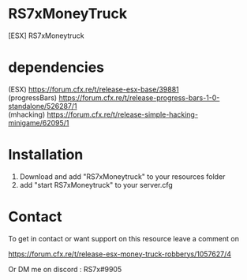 # RS7xMoneyTruck

[ESX] RS7xMoneytruck

# dependencies          

(ESX)  https://forum.cfx.re/t/release-esx-base/39881     
(progressBars) https://forum.cfx.re/t/release-progress-bars-1-0-standalone/526287/1     
(mhacking) https://forum.cfx.re/t/release-simple-hacking-minigame/62095/1

# Installation 

1. Download and add "RS7xMoneytruck" to your resources folder
2. add "start RS7xMoneytruck" to your server.cfg

# Contact

To get in contact or want support on this resource leave a comment on 

https://forum.cfx.re/t/release-esx-money-truck-robberys/1057627/4        

Or DM me on discord : RS7x#9905
